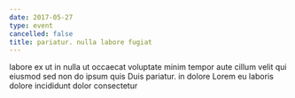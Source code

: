 ```yaml
---
date: 2017-05-27
type: event
cancelled: false
title: pariatur. nulla labore fugiat
---
```

labore ex ut in nulla ut occaecat voluptate minim tempor aute cillum velit qui eiusmod sed non do ipsum quis Duis pariatur. in dolore Lorem eu laboris dolore incididunt dolor consectetur